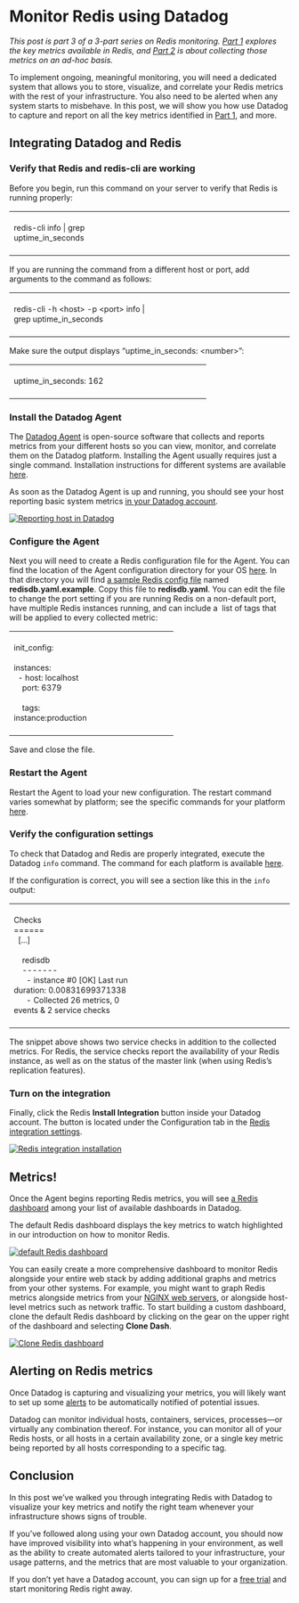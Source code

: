 # Monitor Redis using Datadog

*This post is part 3 of a 3-part series on Redis monitoring. [Part 1](http://www.datadoghq.com/blog/how-to-monitor-redis-performance-metrics) explores the key metrics available in Redis, and [Part 2](http://www.datadoghq.com/blog/how-to-collect-redis-metrics/) is about collecting those metrics on an ad-hoc basis.*

To implement ongoing, meaningful monitoring, you will need a dedicated system that allows you to store, visualize, and correlate your Redis metrics with the rest of your infrastructure. You also need to be alerted when any system starts to misbehave. In this post, we will show you how use Datadog to capture and report on all the key metrics identified in [Part 1](http://www.datadoghq.com/blog/how-to-monitor-redis-performance-metrics), and more.

## Integrating Datadog and Redis

### Verify that Redis and redis-cli are working

Before you begin, run this command on your server to verify that Redis is running properly:

<table>
<colgroup>
<col width="50%" />
<col width="50%" />
</colgroup>
<tbody>
<tr class="odd">

<td align="left"><div class="crayon-pre" style="font-size: 14px !important; line-height: 18px !important; -moz-tab-size:4; -o-tab-size:4; -webkit-tab-size:4; tab-size:4;">
<div id="crayon-55e8b35499885289873843-1" class="crayon-line">
 
</div>
<div id="crayon-55e8b35499885289873843-2" class="crayon-line">
redis-cli info | grep uptime_in_seconds
</div>
<div id="crayon-55e8b35499885289873843-3" class="crayon-line">
 
</div>
</div></td>
</tr>
</tbody>
</table>

If you are running the command from a different host or port, add arguments to the command as follows:

<table>
<colgroup>
<col width="50%" />
<col width="50%" />
</colgroup>
<tbody>
<tr class="odd">

<td align="left"><div class="crayon-pre" style="font-size: 14px !important; line-height: 18px !important; -moz-tab-size:4; -o-tab-size:4; -webkit-tab-size:4; tab-size:4;">
<div id="crayon-55e8b35499894171718885-1" class="crayon-line">
 
</div>
<div id="crayon-55e8b35499894171718885-2" class="crayon-line">
redis-cli -h &lt;host&gt; -p &lt;port&gt; info | grep uptime_in_seconds
</div>
<div id="crayon-55e8b35499894171718885-3" class="crayon-line">
 
</div>
</div></td>
</tr>
</tbody>
</table>

Make sure the output displays “uptime\_in\_seconds: &lt;number&gt;”:

<table>
<colgroup>
<col width="50%" />
<col width="50%" />
</colgroup>
<tbody>
<tr class="odd">
<td align="left"><div class="crayon-pre" style="font-size: 14px !important; line-height: 18px !important; -moz-tab-size:4; -o-tab-size:4; -webkit-tab-size:4; tab-size:4;">
<div id="crayon-55e8b3549989a246982303-1" class="crayon-line">
 
</div>
<div id="crayon-55e8b3549989a246982303-2" class="crayon-line">
uptime_in_seconds: 162
</div>
<div id="crayon-55e8b3549989a246982303-3" class="crayon-line">
 
</div>
</div></td>
</tr>
</tbody>
</table>

### Install the Datadog Agent

The [Datadog Agent](https://github.com/DataDog/dd-agent) is open-source software that collects and reports metrics from your different hosts so you can view, monitor, and correlate them on the Datadog platform. Installing the Agent usually requires just a single command. Installation instructions for different systems are available [here](https://app.datadoghq.com/account/settings#agent).

As soon as the Datadog Agent is up and running, you should see your host reporting basic system metrics [in your Datadog account](https://app.datadoghq.com/infrastructure).

[![Reporting host in Datadog ](https://don08600y3gfm.cloudfront.net/ps3b/blog/images/2015-09-redis/3-img1.png)](https://don08600y3gfm.cloudfront.net/ps3b/blog/images/2015-09-redis/3-img1.png)

### Configure the Agent

Next you will need to create a Redis configuration file for the Agent. You can find the location of the Agent configuration directory for your OS [here](http://docs.datadoghq.com/guides/basic_agent_usage/). In that directory you will find [a sample Redis config file](https://github.com/DataDog/dd-agent/blob/master/conf.d/redisdb.yaml.example) named **redisdb.yaml.example**. Copy this file to **redisdb.yaml**. You can edit the file to change the port setting if you are running Redis on a non-default port, have multiple Redis instances running, and can include a  list of tags that will be applied to every collected metric:

<table>
<colgroup>
<col width="50%" />
<col width="50%" />
</colgroup>
<tbody>
<tr class="odd">

<td align="left"><div class="crayon-pre" style="font-size: 14px !important; line-height: 18px !important; -moz-tab-size:4; -o-tab-size:4; -webkit-tab-size:4; tab-size:4;">
<div id="crayon-55e8b354998a0280399811-1" class="crayon-line">
 
</div>
<div id="crayon-55e8b354998a0280399811-2" class="crayon-line">
init_config:
</div>
<div id="crayon-55e8b354998a0280399811-3" class="crayon-line">
 
</div>
<div id="crayon-55e8b354998a0280399811-4" class="crayon-line">
instances:
</div>
<div id="crayon-55e8b354998a0280399811-5" class="crayon-line">
  - host: localhost
</div>
<div id="crayon-55e8b354998a0280399811-6" class="crayon-line">
    port: 6379
</div>
<div id="crayon-55e8b354998a0280399811-7" class="crayon-line">
 
</div>
<div id="crayon-55e8b354998a0280399811-8" class="crayon-line">
    tags:
</div>
<div id="crayon-55e8b354998a0280399811-9" class="crayon-line">
instance:production
</div>
<div id="crayon-55e8b354998a0280399811-10" class="crayon-line">
 
</div>
</div></td>
</tr>
</tbody>
</table>

Save and close the file.

### Restart the Agent

Restart the Agent to load your new configuration. The restart command varies somewhat by platform; see the specific commands for your platform [here](http://docs.datadoghq.com/guides/basic_agent_usage/).

### Verify the configuration settings

To check that Datadog and Redis are properly integrated, execute the Datadog `info` command. The command for each platform is available [here](http://docs.datadoghq.com/guides/basic_agent_usage/).

If the configuration is correct, you will see a section like this in the `info` output:

<table>
<colgroup>
<col width="50%" />
<col width="50%" />
</colgroup>
<tbody>
<tr class="odd">

<td align="left"><div class="crayon-pre" style="font-size: 14px !important; line-height: 18px !important; -moz-tab-size:4; -o-tab-size:4; -webkit-tab-size:4; tab-size:4;">
<div id="crayon-55e8b354998a6710556324-1" class="crayon-line">
 
</div>
<div id="crayon-55e8b354998a6710556324-2" class="crayon-line">
Checks
</div>
<div id="crayon-55e8b354998a6710556324-3" class="crayon-line">
======
</div>
<div id="crayon-55e8b354998a6710556324-4" class="crayon-line">
  [...]
</div>
<div id="crayon-55e8b354998a6710556324-5" class="crayon-line">
 
</div>
<div id="crayon-55e8b354998a6710556324-6" class="crayon-line">
    redisdb
</div>
<div id="crayon-55e8b354998a6710556324-7" class="crayon-line">
    -------
</div>
<div id="crayon-55e8b354998a6710556324-8" class="crayon-line">
      - instance #0 [OK] Last run duration: 0.00831699371338
</div>
<div id="crayon-55e8b354998a6710556324-9" class="crayon-line">
      - Collected 26 metrics, 0 events &amp; 2 service checks
</div>
<div id="crayon-55e8b354998a6710556324-10" class="crayon-line">
 
</div>
</div></td>
</tr>
</tbody>
</table>

The snippet above shows two service checks in addition to the collected metrics. For Redis, the service checks report the availability of your Redis instance, as well as on the status of the master link (when using Redis’s replication features).

### Turn on the integration

Finally, click the Redis **Install Integration** button inside your Datadog account. The button is located under the Configuration tab in the [Redis integration settings](https://app.datadoghq.com/account/settings#integrations/redis).

[![Redis integration installation](https://don08600y3gfm.cloudfront.net/ps3b/blog/images/2015-09-redis/3-img2.png)](https://don08600y3gfm.cloudfront.net/ps3b/blog/images/2015-09-redis/3-img2.png)

## Metrics!

Once the Agent begins reporting Redis metrics, you will see [a Redis dashboard](https://app.datadoghq.com/dash/integration/redis) among your list of available dashboards in Datadog.

The default Redis dashboard displays the key metrics to watch highlighted in our introduction on how to monitor Redis. 

[![default Redis dashboard](https://don08600y3gfm.cloudfront.net/ps3b/blog/images/2015-09-redis/part3-dashboard.png)](https://don08600y3gfm.cloudfront.net/ps3b/blog/images/2015-09-redis/part3-dashboard.png)

You can easily create a more comprehensive dashboard to monitor Redis alongside your entire web stack by adding additional graphs and metrics from your other systems. For example, you might want to graph Redis metrics alongside metrics from your [NGINX web servers](https://www.datadoghq.com/blog/how-to-monitor-nginx-with-datadog/), or alongside host-level metrics such as network traffic. To start building a custom dashboard, clone the default Redis dashboard by clicking on the gear on the upper right of the dashboard and selecting **Clone Dash**.

[![Clone Redis dashboard](https://don08600y3gfm.cloudfront.net/ps3b/blog/images/2015-09-redis/clone-redis.png)](https://don08600y3gfm.cloudfront.net/ps3b/blog/images/2015-09-redis/clone-redis.png)

## Alerting on Redis metrics

Once Datadog is capturing and visualizing your metrics, you will likely want to set up some [alerts](https://www.datadoghq.com/blog/monitoring-101-alerting/) to be automatically notified of potential issues.

Datadog can monitor individual hosts, containers, services, processes—or virtually any combination thereof. For instance, you can monitor all of your Redis hosts, or all hosts in a certain availability zone, or a single key metric being reported by all hosts corresponding to a specific tag.

## Conclusion

In this post we’ve walked you through integrating Redis with Datadog to visualize your key metrics and notify the right team whenever your infrastructure shows signs of trouble.

If you’ve followed along using your own Datadog account, you should now have improved visibility into what’s happening in your environment, as well as the ability to create automated alerts tailored to your infrastructure, your usage patterns, and the metrics that are most valuable to your organization.

If you don’t yet have a Datadog account, you can sign up for a [free trial](https://www.datadoghq.com/blog/monitor-redis-using-datadog/#sign-up) and start monitoring Redis right away.

